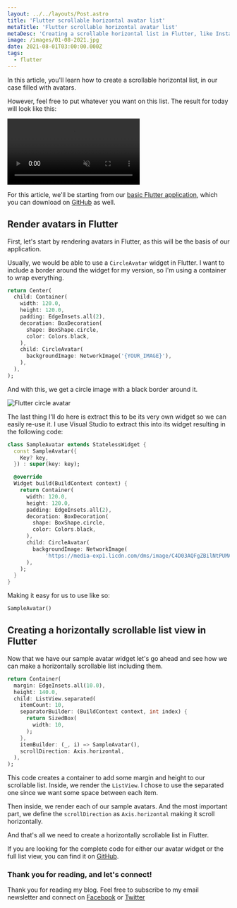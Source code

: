 ```yaml
---
layout: ../../layouts/Post.astro
title: 'Flutter scrollable horizontal avatar list'
metaTitle: 'Flutter scrollable horizontal avatar list'
metaDesc: 'Creating a scrollable horizontal list in Flutter, like Instagram has'
image: /images/01-08-2021.jpg
date: 2021-08-01T03:00:00.000Z
tags:
  - flutter
---
```


In this article, you'll learn how to create a scrollable horizontal list, in our case filled with avatars.

However, feel free to put whatever you want on this list.
The result for today will look like this:

<video autoplay loop muted playsinline>
  <source src="https://res.cloudinary.com/daily-dev-tips/video/upload/q_auto/hscroll_sffezb.webm" type="video/webm" />
  <source src="https://res.cloudinary.com/daily-dev-tips/video/upload/q_auto/hscroll_x2whyq.mp4" type="video/mp4" />
</video>

For this article, we'll be starting from our [basic Flutter application](https://daily-dev-tips.com/posts/flutter-how-it-works-hello-world/), which you can download on [GitHub](https://github.com/rebelchris/flutter/tree/hello-world) as well.

## Render avatars in Flutter

First, let's start by rendering avatars in Flutter, as this will be the basis of our application.

Usually, we would be able to use a `CircleAvatar` widget in Flutter. I want to include a border around the widget for my version, so I'm using a container to wrap everything.

```dart
return Center(
  child: Container(
    width: 120.0,
    height: 120.0,
    padding: EdgeInsets.all(2),
    decoration: BoxDecoration(
      shape: BoxShape.circle,
      color: Colors.black,
    ),
    child: CircleAvatar(
      backgroundImage: NetworkImage('{YOUR_IMAGE}'),
    ),
  ),
);
```

And with this, we get a circle image with a black border around it.

![Flutter circle avatar](https://cdn.hashnode.com/res/hashnode/image/upload/v1627277885420/DzX0ILdAC.png)

The last thing I'll do here is extract this to be its very own widget so we can easily re-use it.
I use Visual Studio to extract this into its widget resulting in the following code:

```dart
class SampleAvatar extends StatelessWidget {
  const SampleAvatar({
    Key? key,
  }) : super(key: key);

  @override
  Widget build(BuildContext context) {
    return Container(
      width: 120.0,
      height: 120.0,
      padding: EdgeInsets.all(2),
      decoration: BoxDecoration(
        shape: BoxShape.circle,
        color: Colors.black,
      ),
      child: CircleAvatar(
        backgroundImage: NetworkImage(
            'https://media-exp1.licdn.com/dms/image/C4D03AQFgZBilNtPUMA/profile-displayphoto-shrink_800_800/0/1604728137407?e=1632960000&v=beta&t=QKa1Nq3WKWQGEGaiKdZ1ovp1h6uAbwPZfihdqY2_pNU'),
      ),
    );
  }
}
```

Making it easy for us to use like so:

```dart
SampleAvatar()
```

## Creating a horizontally scrollable list view in Flutter

Now that we have our sample avatar widget let's go ahead and see how we can make a horizontally scrollable list including them.

```dart
return Container(
  margin: EdgeInsets.all(10.0),
  height: 140.0,
  child: ListView.separated(
    itemCount: 10,
    separatorBuilder: (BuildContext context, int index) {
      return SizedBox(
        width: 10,
      );
    },
    itemBuilder: (_, i) => SampleAvatar(),
    scrollDirection: Axis.horizontal,
  ),
);
```

This code creates a container to add some margin and height to our scrollable list.
Inside, we render the `ListView`. I chose to use the separated one since we want some space between each item.

Then inside, we render each of our sample avatars.
And the most important part, we define the `scrollDirection` as `Axis.horizontal` making it scroll horizontally.

And that's all we need to create a horizontally scrollable list in Flutter.

If you are looking for the complete code for either our avatar widget or the full list view, you can find it on [GitHub](https://github.com/rebelchris/flutter/tree/horizontal-scroll).

### Thank you for reading, and let's connect!

Thank you for reading my blog. Feel free to subscribe to my email newsletter and connect on [Facebook](https://www.facebook.com/DailyDevTipsBlog) or [Twitter](https://twitter.com/DailyDevTips1)
